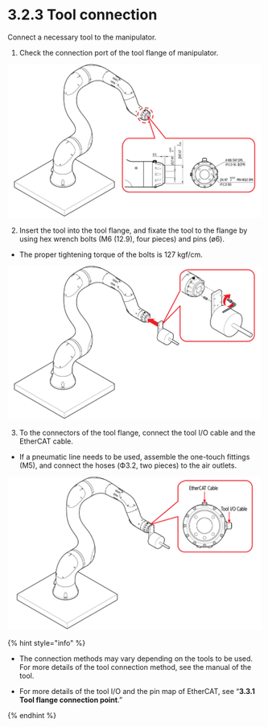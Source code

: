 # 3.2.3 Tool connection

Connect a necessary tool to the manipulator.

1. Check the connection port of the tool flange of manipulator.

![](../../.gitbook/assets/tool_connect_1.png)

2.  Insert the tool into the tool flange, and fixate the tool to the flange by using hex wrench bolts \(M6 \(12.9\), four pieces\) and pins \(ø6\).

* The proper tightening torque of the bolts is 127 kgf/cm.

![](../../.gitbook/assets/tool_connect_2.png)

3. To the connectors of the tool flange, connect the tool I/O cable and the EtherCAT cable.

* If a pneumatic line needs to be used, assemble the one-touch fittings \(M5\), and connect the hoses \(Ф3.2, two pieces\) to the air outlets.

![](../../.gitbook/assets/tool_connect_3.png)

{% hint style="info" %}
* The connection methods may vary depending on the tools to be used. For more details of the tool connection method, see the manual of the tool.

* For more details of the tool I/O and the pin map of EtherCAT, see “**3.3.1 Tool flange connection point**.”


{% endhint %}

